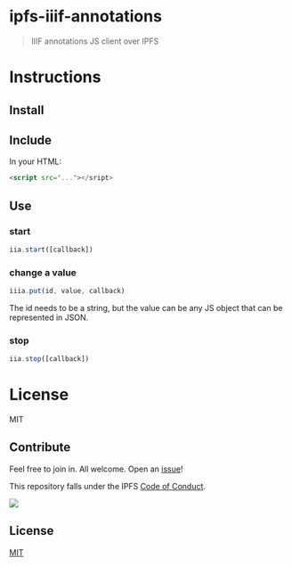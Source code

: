 # ipfs-iiif-annotations

> IIIF annotations JS client over IPFS

# Instructions

## Install

## Include

In your HTML:

```html
<script src="..."></sript>
```

## Use

### start


```js
iia.start([callback])
```

### change a value

```js
iiia.put(id, value, callback)
```

The id needs to be a string, but the value can be any JS object that can be represented in JSON.


### stop


```js
iia.stop([callback])
```


# License

MIT

## Contribute

Feel free to join in. All welcome. Open an [issue](https://github.com/ipfs/js-ipfs-unixfs-engine/issues)!

This repository falls under the IPFS [Code of Conduct](https://github.com/ipfs/community/blob/master/code-of-conduct.md).

[![](https://cdn.rawgit.com/jbenet/contribute-ipfs-gif/master/img/contribute.gif)](https://github.com/ipfs/community/blob/master/contributing.md)

## License

[MIT](LICENSE)
